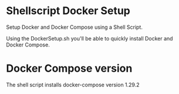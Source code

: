 # Shellscript Docker Setup
Setup Docker and Docker Compose using a Shell Script.

Using the DockerSetup.sh you'll be able to quickly install Docker and Docker Compose.


# Docker Compose version

The shell script installs docker-compose version 1.29.2
